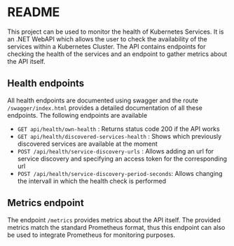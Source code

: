 # README
This project can be used to monitor the health of Kubernetes Services. It is an .NET WebAPI which allows the user to check the availability of the services within a Kubernetes Cluster. The API contains endpoints for checking the health of the services and an endpoint to gather metrics about the API itself.

## Health endpoints

All health endpoints are documented using swagger and the route `/swagger/index.html` provides a detailed documentation of all these endpoints. The following endpoints are available
- `GET api/health/own-health` : Returns status code 200 if the API works
- `GET api/health/discovered-services-health` : Shows which previously discovered services are available at the moment
- `POST /api/health/service-discovery-urls` : Allows adding an url for service discovery and specifying an access token for the corresponding url
-  `POST /api/health/service-discovery-period-seconds`: Allows changing the intervall in which the health check is performed

## Metrics endpoint
The endpoint `/metrics` provides metrics about the API itself. The provided metrics match the standard Prometheus format, thus this endpoint can also be used to integrate Prometheus for monitoring purposes. 